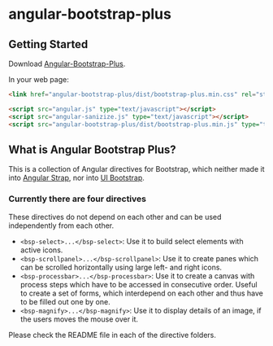 # angular-bootstrap-plus


## Getting Started

Download [Angular-Bootstrap-Plus][bsplus].

[bsplus]: https://www.npmjs.com/package/angular-bootstrap-plus

In your web page:

```html
<link href="angular-bootstrap-plus/dist/bootstrap-plus.min.css" rel="stylesheet" />

<script src="angular.js" type="text/javascript"></script>
<script src="angular-sanizize.js" type="text/javascript"></script>
<script src="angular-bootstrap-plus/dist/bootstrap-plus.min.js" type="text/javascript"></script>
```

## What is Angular Bootstrap Plus?
This is a collection of Angular directives for Bootstrap, which neither made it into
[Angular Strap](http://mgcrea.github.io/angular-strap/), nor into 
[UI Bootstrap](http://angular-ui.github.io/bootstrap/).


### Currently there are four directives

These directives do not depend on each other and can be used independently
from each other.

* <code>&lt;bsp-select&gt;...&lt;/bsp-select&gt;</code>: Use it to build select elements 
  with active icons.
* <code>&lt;bsp-scrollpanel&gt;...&lt;/bsp-scrollpanel&gt;</code>: Use it to create panes
  which can be scrolled horizontally using large left- and right icons.
* <code>&lt;bsp-processbar&gt;...&lt;/bsp-processbar&gt;</code>: Use it to create a canvas
  with process steps which have to be accessed in consecutive order. Useful to create a
  set of forms, which interdepend on each other and thus have to be filled out one by one.
* <code>&lt;bsp-magnify&gt;...&lt;/bsp-magnify&gt;</code>: Use it to display details of an
  image, if the users moves the mouse over it.

Please check the README file in each of the directive folders.
